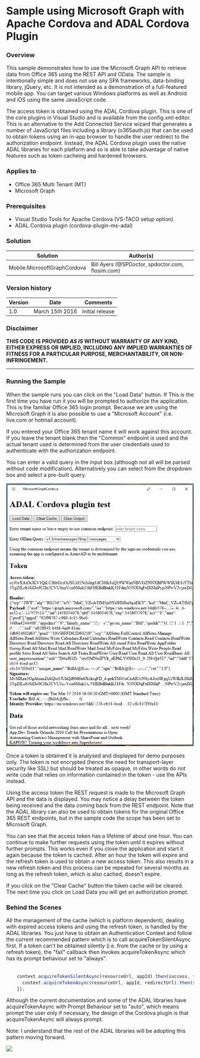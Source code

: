 # Sample using Microsoft Graph with Apache Cordova and ADAL Cordova Plugin #

### Overview ###
This sample demonstrates how to use the Microsoft Graph API to retrieve data from 
Office 365 using the REST API and OData. The sample is intentionally simple and 
does not use any SPA frameworks,
data-binding library, jQuery, etc. It is not intended as a demonstration of a 
full-featured mobile app. You can target various Windows platforms as well as 
Android and iOS using the same JavaScript code.

The access token is obtained using the ADAL Cordova plugin. This is one of the 
core plugins in Visual Studio and is available from the config.xml editor.
This is an alternative to the Add Connected Service wizard that generates
a number of JavaScript files including a library (o365auth.js) that can be 
used to obtain tokens using an in-app browser to handle the user redirect 
to the authorization endpoint. Instead, the ADAL Cordova plugin uses the native
ADAL libraries for each platform and so is able to take advantage of native 
features such as token cacheing and hardened browsers.

### Applies to ###
-  Office 365 Multi Tenant (MT)
-  Microsoft Graph

### Prerequisites ###
- Visual Studio Tools for Apache Cordova (VS-TACO setup option)
- ADAL Cordova plugin (cordova-plugin-ms-adal)

### Solution ###
Solution | Author(s)
---------|----------
Mobile.MicrosoftGraphCordova | Bill Ayers (@SPDoctor, spdoctor.com, flosim.com)

### Version history ###
Version  | Date | Comments
---------| -----| --------
1.0  | March 15th 2016 | Initial release

### Disclaimer ###
**THIS CODE IS PROVIDED *AS IS* WITHOUT WARRANTY OF ANY KIND, EITHER EXPRESS OR IMPLIED, INCLUDING ANY IMPLIED WARRANTIES OF FITNESS FOR A PARTICULAR PURPOSE, MERCHANTABILITY, OR NON-INFRINGEMENT.**


----------

### Running the Sample ###

When the sample runs you can click on the "Load Data" button. If This 
is the first time you have run it you will be prompted to authorize
the application. This is the familiar Office 365 login prompt. Because we are using the 
Microsoft Graph it is also possible to use a "Microsoft Account" (i.e. live.com or hotmail 
account). 

If you entered your Office 365 tenant name it will work against this account. 
If you leave the tenant blank then the "Common" endpoint is used and the 
actual tenant used is determined from the user credentials used to authenticate 
with the authorization endpoint.

You can enter a valid query in the input box (although not all will be parsed
without code modification). Alternatively you can select from the dropdown box 
and select a pre-built query.

![Running on Windows 10](MicrosoftGraphCordova.png)

Once a token is obtained it is analysed and displayed for demo purposes only. 
The token is not encrypted (hence the need for transport-layer security like 
SSL) but should be treated as opaque, in other words do not write code that 
relies on information contained in the token - use the APIs instead.

Using the access token the REST request is made to the Microsoft Graph API and the data 
is displayed. You may notice a delay between the token being received and the 
data coming back from the REST endpoint. Note that the ADAL library can also
be used to obtain tokens for the original Office 365 REST endpoints, but in the
sample code the scope has been set to Microsoft Graph.

You can see that the access token has a lifetime of about one hour. You can 
continue to make further requests using the token until it expires without 
further prompts. This works even if you close the application and start it 
again because the token is cached. After an hour the token will expire 
and the refresh token is used to obtain a new access token. This also results 
in a new refresh token and this process can be repeated for several months 
as long as the refresh token, which is also cached, doesn't expire.

If you click on the "Clear Cache" button the token cache will be cleared.
The next time you click on Load Data you will get an authorization prompt. 

### Behind the Scenes ###

All the management of the cache (which is platform dependent), dealing with 
expired access tokens and using the refresh token, is handled by the ADAL 
libraries. You just have to obtain an Authentication Context and follow
the current recommended pattern which is to call acquireTokenSilentAsync first.
If a token can't be obtained silently (i.e. from the cache or by using a
refresh token), the "fail" callback then invokes acquireTokenAsync which has its
prompt behaviour set to "always".

```javascript

    context.acquireTokenSilentAsync(resourceUrl, appId).then(success, function () {
      context.acquireTokenAsync(resourceUrl, appId, redirectUrl).then(success, fail);
    });

```

Although the current documentation and some of the ADAL libraries have acquireTokenAsync 
with Prompt Behaviour set to "auto", which means prompt the user only if necessary, the 
design of the Cordova plugin is that acquireTokenAsync will always prompt. 

Note: I understand that the rest of the ADAL libraries will be adopting this pattern moving forward. 


<img src="https://telemetry.sharepointpnp.com/pnp/samples/MicrosoftGraph.Cordova.Mobile" />